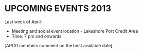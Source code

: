 UPCOMING EVENTS 2013
=

Last week of April-
- Meeting and social event location - Lakeshore Port Credit Area
- Time: 7 pm and onwards

[APCG members comment on the best available date]
